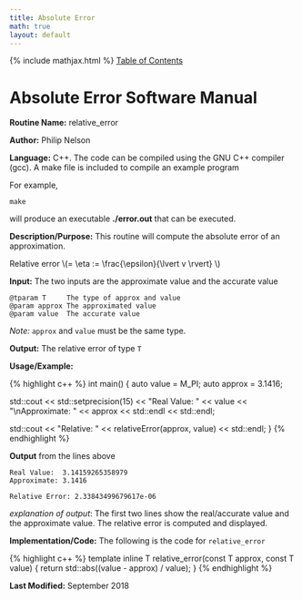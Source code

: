 ```yaml
---
title: Absolute Error
math: true
layout: default
---
```

{% include mathjax.html %}
<a href="https://philipnelson5.github.io/math4610/SoftwareManual"> Table of Contents </a>
# Absolute Error Software Manual

**Routine Name:** relative_error

**Author:** Philip Nelson

**Language:** C++. The code can be compiled using the GNU C++ compiler (gcc). A make file is included to compile an example program

For example,

```
make
```

will produce an executable **./error.out** that can be executed.

**Description/Purpose:** This routine will compute the absolute error of an approximation.

Relative error \\(= \eta := \frac{\epsilon}{\lvert v \rvert} \\)

**Input:** The two inputs are the approximate value and the accurate value

```
@tparam T     The type of approx and value
@param approx The approximated value
@param value  The accurate value
```

_Note:_ `approx` and `value` must be the same type.

**Output:** The relative error of type `T`

**Usage/Example:**

{% highlight c++ %}
int main()
{
  auto value = M_PI;
  auto approx = 3.1416;

  std::cout << std::setprecision(15) << "Real Value:  " << value
            << "\nApproximate: " << approx << std::endl
            << std::endl;

  std::cout << "Relative: " << relativeError(approx, value) << std::endl;
}
{% endhighlight %}

**Output** from the lines above
```
Real Value:  3.14159265358979
Approximate: 3.1416

Relative Error: 2.33843499679617e-06
```

_explanation of output_:
The first two lines show the real/accurate value and the approximate value.
The relative error is computed and displayed.

**Implementation/Code:** The following is the code for `relative_error`

{% highlight c++ %}
template <typename T>
inline T relative_error(const T approx, const T value)
{
  return std::abs((value - approx) / value);
}
{% endhighlight %}

**Last Modified:** September 2018
